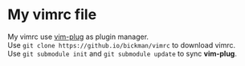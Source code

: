 # My vimrc file
My vimrc use [vim-plug](https://github.com/junegunn/vim-plug) as plugin manager.  
Use `git clone https://github.io/bickman/vimrc` to download vimrc.   
Use `git submodule init` and `git submodule update` to sync **vim-plug**.
